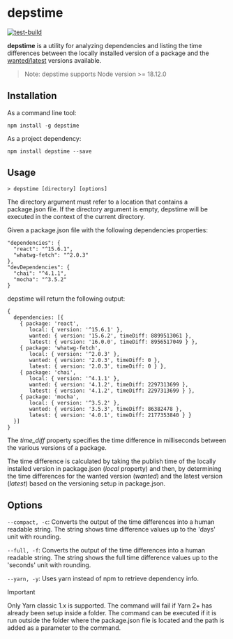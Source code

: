 # depstime

[![test-build](https://github.com/rolspace/depstime/actions/workflows/ci.yml/badge.svg)](https://github.com/rolspace/depstime/actions/workflows/ci.yml)

**depstime** is a utility for analyzing dependencies and listing the time differences between the locally installed version of a package and the [wanted/latest](https://docs.npmjs.com/cli/outdated.html) versions available.

> Note: depstime supports Node version >= 18.12.0

## Installation

As a command line tool:

```
npm install -g depstime
```

As a project dependency:

```
npm install depstime --save
```

## Usage

```
> depstime [directory] [options]
```

The directory argument must refer to a location that contains a package.json file. If the directory argument is empty, depstime will be executed in the context of the current directory.

Given a package.json file with the following dependencies properties:

```
"dependencies": {
  "react": "^15.6.1",
  "whatwg-fetch": "^2.0.3"
},
"devDependencies": {
  "chai": "^4.1.1",
  "mocha": "^3.5.2"
}
```

depstime will return the following output:

```
{
  dependencies: [{
    { package: 'react',
       local: { version: '^15.6.1' },
       wanted: { version: '15.6.2', timeDiff: 8899513061 },
       latest: { version: '16.0.0', timeDiff: 8956517049 } },
    { package: 'whatwg-fetch',
       local: { version: '^2.0.3' },
       wanted: { version: '2.0.3', timeDiff: 0 },
       latest: { version: '2.0.3', timeDiff: 0 } },
    { package: 'chai',
       local: { version: '^4.1.1' },
       wanted: { version: '4.1.2', timeDiff: 2297313699 },
       latest: { version: '4.1.2', timeDiff: 2297313699 } },
    { package: 'mocha',
       local: { version: '^3.5.2' },
       wanted: { version: '3.5.3', timeDiff: 86382478 },
       latest: { version: '4.0.1', timeDiff: 2177353840 } }
  }]
}
```

The _time_diff_ property specifies the time difference in milliseconds between the various versions of a package.

The time difference is calculated by taking the publish time of the locally installed version in package.json (_local_ property) and then, by determining the time differences for the wanted version (_wanted_) and the latest version (_latest_) based on the versioning setup in package.json.

## Options

`--compact, -c`: Converts the output of the time differences into a human readable string. The string shows time difference values up to the 'days' unit with rounding.

`--full, -f`: Converts the output of the time differences into a human readable string. The string shows the full time difference values up to the 'seconds' unit with rounding.

`--yarn, -y`: Uses yarn instead of npm to retrieve dependency info.

> [!IMPORTANT]
> Only Yarn classic 1.x is supported. The command will fail if Yarn 2+ has already been setup inside a folder.
> The command can be executed if it is run outside the folder where the package.json file is located and the path is added as a parameter to the command.
